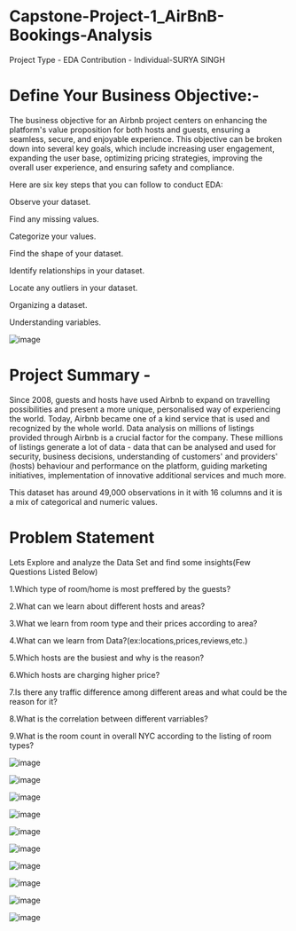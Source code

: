 # Capstone-Project-1_AirBnB-Bookings-Analysis
Project Type - EDA
Contribution - Individual-SURYA SINGH

# Define Your Business Objective:-

The business objective for an Airbnb project centers on enhancing the platform's value proposition for both hosts and guests, ensuring a seamless, secure, and enjoyable experience. This objective can be broken down into several key goals, which include increasing user engagement, expanding the user base, optimizing pricing strategies, improving the overall user experience, and ensuring safety and compliance.

Here are six key steps that you can follow to conduct EDA:

Observe your dataset.

Find any missing values.

Categorize your values.

Find the shape of your dataset.

Identify relationships in your dataset.

Locate any outliers in your dataset.

Organizing a dataset.

Understanding variables.

![image](https://github.com/surya333356/Capstone-Project-1_AirBnBb-Bookings-Analysis/assets/171321317/feb84554-a073-4fa9-9cf7-100f0a7d137a)

# Project Summary -

Since 2008, guests and hosts have used Airbnb to expand on travelling possibilities and present a more unique, personalised way of experiencing the world. Today, Airbnb became one of a kind service that is used and recognized by the whole world. Data analysis on millions of listings provided through Airbnb is a crucial factor for the company. These millions of listings generate a lot of data - data that can be analysed and used for security, business decisions, understanding of customers' and providers' (hosts) behaviour and performance on the platform, guiding marketing initiatives, implementation of innovative additional services and much more.

This dataset has around 49,000 observations in it with 16 columns and it is a mix of categorical and numeric values.

# Problem Statement

Lets Explore and analyze the Data Set and find some insights(Few Questions Listed Below)

1.Which type of room/home is most preffered by the guests?

2.What can we learn about different hosts and areas?

3.What we learn from room type and their prices according to area?

4.What can we learn from Data?(ex:locations,prices,reviews,etc.)

5.Which hosts are the busiest and why is the reason?

6.Which hosts are charging higher price?

7.Is there any traffic difference among different areas and what could be the reason for it?

8.What is the correlation between different varriables?

9.What is the room count in overall NYC according to the listing of room types?


![image](https://github.com/user-attachments/assets/96c37289-2dec-4461-aeb1-e9c3429fe5ed)

![image](https://github.com/user-attachments/assets/2c4775a4-d566-4809-b59f-604f833a3c8c)

![image](https://github.com/user-attachments/assets/c632fe2c-3114-4c69-a811-ccdb9a47663d)

![image](https://github.com/user-attachments/assets/6870b0f5-c595-4b76-96ea-2308e324b13b)

![image](https://github.com/user-attachments/assets/e6ae61de-0373-4bdb-86ee-f03e906c2197)

![image](https://github.com/user-attachments/assets/0675d522-38eb-4a3a-a990-b5bcd09421f6)

![image](https://github.com/user-attachments/assets/b1d7e6f6-db9a-4bf6-988a-0bd249db1532)

![image](https://github.com/user-attachments/assets/120367a6-6672-4362-90ab-76cd46bfdeef)

![image](https://github.com/user-attachments/assets/4326a6b7-2b74-4e23-aba1-57d9cc8f7a4a)

![image](https://github.com/user-attachments/assets/3f7270cf-ce64-4f1f-9815-d05d1f80bc02)


















